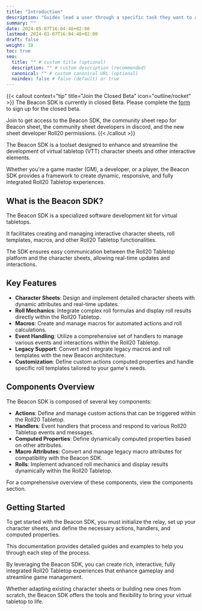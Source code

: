 ```yaml
---
title: "Introduction"
description: "Guides lead a user through a specific task they want to accomplish, often with a sequence of steps."
summary: ""
date: 2024-05-07T16:04:48+02:00
lastmod: 2024-01-07T16:04:48+02:00
draft: false
weight: 10
toc: true
seo:
  title: "" # custom title (optional)
  description: "" # custom description (recommended)
  canonical: "" # custom canonical URL (optional)
  noindex: false # false (default) or true
---
```

{{< callout context="tip" title="Join the Closed Beta" icon="outline/rocket" >}}
The Beacon SDK is currently in closed Beta. Please complete the [form](https://forms.gle/XXnj1SbfmYnUq8Hu9) to sign up for the closed beta.

Join to get access to the Beacon SDK, the community sheet repo for Beacon sheet, the community sheet developers in discord, and the new sheet developer Roll20 permissions.
{{< /callout >}}

The Beacon SDK is a toolset designed to enhance and streamline the development of virtual tabletop (VTT) character sheets and other interactive elements.
 
Whether you're a game master (GM), a developer, or a player, the Beacon SDK provides a framework to create dynamic, responsive, and fully integrated Roll20 Tabletop experiences.

## What is the Beacon SDK?

The Beacon SDK is a specialized software development kit for virtual tabletops.

It facilitates creating and managing interactive character sheets, roll templates, macros, and other Roll20 Tabletop functionalities.

The SDK ensures easy communication between the Roll20 Tabletop platform and the character sheets, allowing real-time updates and interactions.

## Key Features

- **Character Sheets**: Design and implement detailed character sheets with dynamic attributes and real-time updates.
- **Roll Mechanics**: Integrate complex roll formulas and display roll results directly within the Roll20 Tabletop.
- **Macros**: Create and manage macros for automated actions and roll calculations.
- **Event Handling**: Utilize a comprehensive set of handlers to manage various events and interactions within the Roll20 Tabletop.
- **Legacy Support**: Convert and integrate legacy macros and roll templates with the new Beacon architecture.
- **Customization**: Define custom actions computed properties and handle specific roll templates tailored to your game's needs.

## Components Overview

The Beacon SDK is composed of several key components:

- **Actions**: Define and manage custom actions that can be triggered within the Roll20 Tabletop.
- **Handlers**: Event handlers that process and respond to various Roll20 Tabletop events and messages.
- **Computed Properties**: Define dynamically computed properties based on other attributes.
- **Macro Attributes**: Convert and manage legacy macro attributes for compatibility with the Beacon SDK.
- **Rolls**: Implement advanced roll mechanics and display results dynamically within the Roll20 Tabletop.

For a comprehensive overview of these components, view the components section.

## Getting Started

To get started with the Beacon SDK, you must initialize the relay, set up your character sheets, and define the necessary actions, handlers, and computed properties.

This documentation provides detailed guides and examples to help you through each step of the process.

By leveraging the Beacon SDK, you can create rich, interactive, fully integrated Roll20 Tabletop experiences that enhance gameplay and streamline game management.

Whether adapting existing character sheets or building new ones from scratch, the Beacon SDK offers the tools and flexibility to bring your virtual tabletop to life.